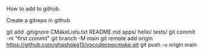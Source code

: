 How to add to github.

Create a gitrepo in github

git add .gitignore CMakeLists.txt README.md apps/ hello/ tests/
git commit -m "first commit"
git branch -M main
git remote add origin https://github.com/ghashokg15/vscodecppcmake.git
git push -u origin main
